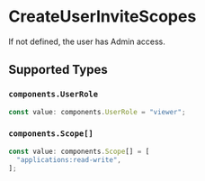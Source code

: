 # CreateUserInviteScopes

If not defined, the user has Admin access.


## Supported Types

### `components.UserRole`

```typescript
const value: components.UserRole = "viewer";
```

### `components.Scope[]`

```typescript
const value: components.Scope[] = [
  "applications:read-write",
];
```

